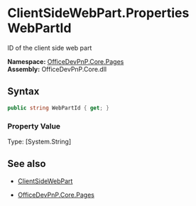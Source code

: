 # ClientSideWebPart.Properties WebPartId
ID of the client side web part  

**Namespace:** [OfficeDevPnP.Core.Pages](OfficeDevPnP.Core.Pages.md)  
**Assembly:** OfficeDevPnP.Core.dll  
## Syntax
```C#
public string WebPartId { get; }
```

### Property Value
Type: [System.String] 

## See also
- [ClientSideWebPart](ClientSideWebPart.md) 

- [OfficeDevPnP.Core.Pages](OfficeDevPnP.Core.Pages.md)
